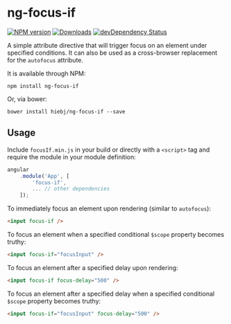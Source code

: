 # ng-focus-if
[![NPM version][npm-image]][npm-url]
[![Downloads][downloads-image]][npm-url]
[![devDependency Status][david-image]][david-url]

A simple attribute directive that will trigger focus on an element under specified conditions. It can also be used as a cross-browser replacement for the `autofocus` attribute.

It is available through NPM:

```text
npm install ng-focus-if
```

Or, via bower:

```text
bower install hiebj/ng-focus-if --save
```

## Usage

Include `focusIf.min.js` in your build or directly with a `<script>` tag and require the module in your module definition:

```js
angular  
    .module('App', [  
        'focus-if',  
        ... // other dependencies  
    ]);
```

To immediately focus an element upon rendering (similar to `autofocus`):

```html
<input focus-if />
```

To focus an element when a specified conditional `$scope` property becomes truthy:

```html
<input focus-if="focusInput" />
```

To focus an element after a specified delay upon rendering:

```html
<input focus-if focus-delay="500" />
```

To focus an element after a specified delay when a specified conditional `$scope` property becomes truthy:

```html
<input focus-if="focusInput" focus-delay="500" />
```
[david-image]: https://david-dm.org/hiebj/ng-focus-if/dev-status.svg
[david-url]: https://david-dm.org/hiebj/ng-focus-if#info=devDependencies
[downloads-image]: http://img.shields.io/npm/dm/ng-focus-if.svg
[npm-image]: http://img.shields.io/npm/v/ng-focus-if.svg
[npm-url]: https://npmjs.org/package/ng-focus-if
